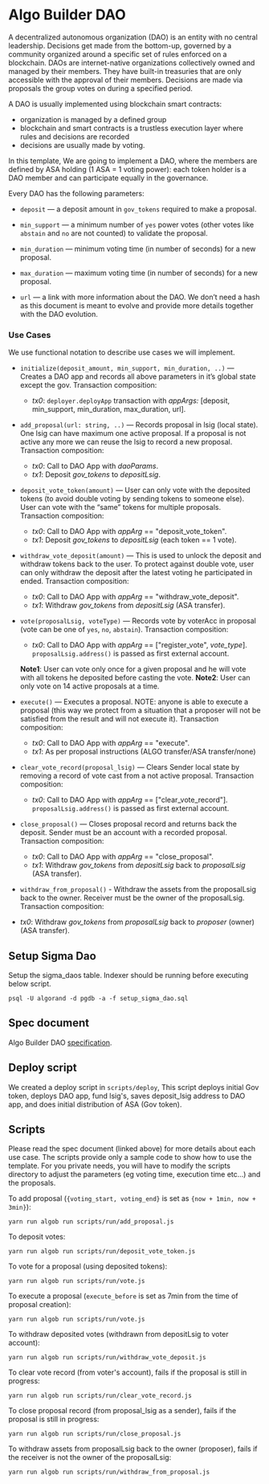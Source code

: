 # Algo Builder DAO

A decentralized autonomous organization (DAO) is an entity with no central leadership. Decisions get made from the bottom-up, governed by a community organized around a specific set of rules enforced on a blockchain. DAOs are internet-native organizations collectively owned and managed by their members. They have built-in treasuries that are only accessible with the approval of their members. Decisions are made via proposals the group votes on during a specified period.

A DAO is usually implemented using blockchain smart contracts:

- organization is managed by a defined group
- blockchain and smart contracts is a trustless execution layer where rules and decisions are recorded
- decisions are usually made by voting.

In this template, We are going to implement a DAO, where the members are defined by ASA holding (1 ASA = 1 voting power): each token holder is a DAO member and can participate equally in the governance.

Every DAO has the following parameters:

- `deposit` — a deposit amount in `gov_tokens` required to make a proposal.

- `min_support` — a minimum number of `yes` power votes (other votes like `abstain` and `no` are not counted) to validate the proposal.

- `min_duration` — minimum voting time (in number of seconds) for a new proposal.

- `max_duration` — maximum voting time (in number of seconds) for a new proposal.

- `url` — a link with more information about the DAO. We don’t need a hash as this document is meant to evolve and provide more details together with the DAO evolution.

### Use Cases

We use functional notation to describe use cases we will implement.

- `initialize(deposit_amount, min_support, min_duration, ..)` — Creates a DAO app and records all above parameters in it’s global state except the gov. Transaction composition:

  - _tx0_: `deployer.deployApp` transaction with _appArgs:_ [deposit, min_support, min_duration, max_duration, url].

- `add_proposal(url: string, ..)` — Records proposal in lsig (local state). One lsig can have maximum one active proposal. If a proposal is not active any more we can reuse the lsig to record a new proposal. Transaction composition:

  - _tx0_: Call to DAO App with _daoParams_.
  - _tx1_: Deposit _gov_tokens_ to _depositLsig_.

- `deposit_vote_token(amount)` — User can only vote with the deposited tokens (to avoid double voting by sending tokens to someone else). User can vote with the “same” tokens for multiple proposals. Transaction composition:

  - _tx0_: Call to DAO App with _appArg_ == "deposit_vote_token".
  - _tx1_: Deposit _gov_tokens_ to _depositLsig_ (each token == 1 vote).

- `withdraw_vote_deposit(amount)` — This is used to unlock the deposit and withdraw tokens back to the user. To protect against double vote, user can only withdraw the deposit after the latest voting he participated in ended. Transaction composition:

  - _tx0_: Call to DAO App with _appArg_ == "withdraw_vote_deposit".
  - _tx1_: Withdraw _gov_tokens_ from _depositLsig_ (ASA transfer).

- `vote(proposalLsig, voteType)` — Records vote by voterAcc in proposal (vote can be one of `yes`, `no`, `abstain`). Transaction composition:

  - _tx0_: Call to DAO App with _appArg_ == ["register_vote", *vote_type*]. `proposalLsig.address()` is passed as first external account.

  **Note1**: User can vote only once for a given proposal and he will vote with all tokens he deposited before casting the vote.
  **Note2**: User can only vote on 14 active proposals at a time.

- `execute()` — Executes a proposal. NOTE: anyone is able to execute a proposal (this way we protect from a situation that a proposer will not be satisfied from the result and will not execute it). Transaction composition:

  - _tx0_: Call to DAO App with _appArg_ == "execute".
  - _tx1_: As per proposal instructions (ALGO transfer/ASA transfer/none)

- `clear_vote_record(proposal_lsig)` — Clears Sender local state by removing a record of vote cast from a not active proposal. Transaction composition:

  - _tx0_: Call to DAO App with _appArg_ == ["clear_vote_record"]. `proposalLsig.address()` is passed as first external account.

- `close_proposal()` — Closes proposal record and returns back the deposit. Sender must be an account with a recorded proposal. Transaction composition:
  - _tx0_: Call to DAO App with _appArg_ == "close_proposal".
  - _tx1_: Withdraw _gov_tokens_ from _depositLsig_ back to _proposalLsig_ (ASA transfer).

- `withdraw_from_proposal()` - Withdraw the assets from the proposalLsig back to the owner. Receiver must be the owner of the proposalLsig. Transaction composition:
 - _tx0_: Withdraw _gov_tokens_ from _proposalLsig_ back to _proposer_ (owner) (ASA transfer).

## Setup Sigma Dao

Setup the sigma_daos table. Indexer should be running before executing below script.

    psql -U algorand -d pgdb -a -f setup_sigma_dao.sql

## Spec document

Algo Builder DAO [specification](https://paper.dropbox.com/doc/Algo-Builder-DAO--BRlh~FwufNzIzk4wNUuAjLTuAg-ncLdytuFa7EJrRerIASSl).

## Deploy script

We created a deploy script in `scripts/deploy`, This script deploys initial Gov token, deploys DAO app, fund lsig's, saves deposit_lsig address to DAO app, and does initial distribution of ASA (Gov token).

## Scripts

Please read the spec document (linked above) for more details about each use case. The scripts provide only a sample code to show how to use the template. For you private needs, you will have to modify the scripts directory to adjust the parameters (eg voting time, execution time etc...) and the proposals.

To add proposal (`{voting_start, voting_end}` is set as `{now + 1min, now + 3min}`):

    yarn run algob run scripts/run/add_proposal.js

To deposit votes:

    yarn run algob run scripts/run/deposit_vote_token.js

To vote for a proposal (using deposited tokens):

    yarn run algob run scripts/run/vote.js

To execute a proposal (`execute_before` is set as 7min from the time of proposal creation):

    yarn run algob run scripts/run/vote.js

To withdraw deposited votes (withdrawn from depositLsig to voter account):

    yarn run algob run scripts/run/withdraw_vote_deposit.js

To clear vote record (from voter's account), fails if the proposal is still in progress:

    yarn run algob run scripts/run/clear_vote_record.js

To close proposal record (from proposal_lsig as a sender), fails if the proposal is still in progress:

    yarn run algob run scripts/run/close_proposal.js

To withdraw assets from proposalLsig back to the owner (proposer), fails if the receiver is not the owner of the proposalLsig:

    yarn run algob run scripts/run/withdraw_from_proposal.js
